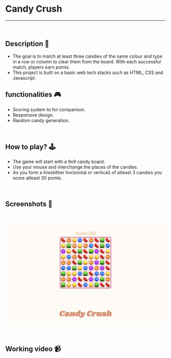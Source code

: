 # **Candy Crush**

---

<br>

## **Description 📃** 
- The goal is to match at least three candies of the same colour and type in a row or column to clear them from the board. With each successful match, players earn points.
- This project is built on a basic web tech stacks such as HTML, CSS and Javascript.

## **functionalities 🎮** 
- Scoring system to for comparison.
- Responsive design.
- Random candy generation.
<br>

## **How to play? 🕹️**
- The game will start with a 9x9 candy board.
- Use your mouse and interchange the places of the candies.
- As you form a line(either horizontal or vertical) of atleast 3 candies you score atleast 30 points.

<br>

## **Screenshots 📸**

<br>

![image](../../assets/images/candy_crush.png)

<br>

## **Working video 📹**
<!-- add your working video over here -->

